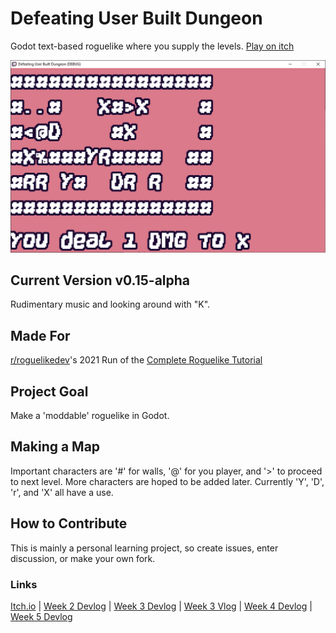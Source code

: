 # Defeating User Built Dungeon
 Godot text-based roguelike where you supply the levels.
 [Play on itch](https://kaizarnike.itch.io/defeating-user-built-dungeon)

![Banner Fifth Version, A Dungeon with many rats](.//v0.7-alpha-screen4.png)

## Current Version v0.15-alpha
Rudimentary music and looking around with "K".

## Made For
[r/roguelikedev](https://www.reddit.com/r/roguelikedev/)'s 2021 Run of the [Complete Roguelike Tutorial](http://rogueliketutorials.com/)

## Project Goal
Make a 'moddable' roguelike in Godot.

## Making a Map
Important characters are '#' for walls, '@' for you player, and '>' to proceed to next level. More characters are hoped to be added later. Currently 'Y', 'D', 'r', and 'X' all have a use.

## How to Contribute
This is mainly a personal learning project, so create issues, enter discussion, or make your own fork.

### Links
[Itch.io](https://kaizarnike.itch.io/defeating-user-built-dungeon) |
[Week 2 Devlog](https://kaizarnike.itch.io/defeating-user-built-dungeon/devlog/272748/start-building-a-roguelike-week-2) |
[Week 3 Devlog](https://kaizarnike.itch.io/defeating-user-built-dungeon/devlog/273907/adding-user-elements-week-3) |
[Week 3 Vlog](https://www.youtube.com/watch?v=qiqjGCzRHuk) |
[Week 4 Devlog](https://kaizarnike.itch.io/defeating-user-built-dungeon/devlog/277661/moving-the-badguy-week-4) |
[Week 5 Devlog](https://kaizarnike.itch.io/defeating-user-built-dungeon/devlog/278679/items-are-the-spice-of-life-week-5)
